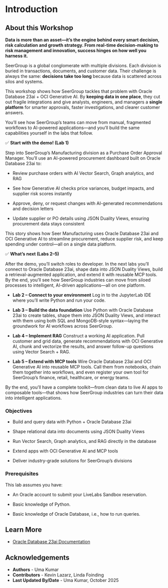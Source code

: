 # Introduction

## About this Workshop

**Data is more than an asset—it’s the engine behind every smart decision, risk calculation and growth strategy. From real-time decision-making to risk management and innovation, success hinges on how well you harness it.**

SeerGroup is a global conglomerate with multiple divisions. Each division is buried in transactions, documents, and customer data. Their challenge is always the same: **decisions take too long** because data is scattered across silos and systems.

This workshop shows how SeerGroup tackles that problem with Oracle Database 23ai + OCI Generative AI. By **keeping data in one place**, they cut out fragile integrations and give analysts, engineers, and managers a **single platform** for smarter approvals, faster investigations, and clearer customer answers.

You’ll see how SeerGroup’s teams can move from manual, fragmented workflows to AI-powered applications—and you’ll build the same capabilities yourself in the labs that follow.


✅ **Start with the demo! (Lab 1)**

Step into SeerGroup’s Manufacturing division as a Purchase Order Approval Manager. You’ll use an AI-powered procurement dashboard built on Oracle Database 23ai to:

* Review purchase orders with AI Vector Search, Graph analytics, and RAG

* See how Generative AI checks price variances, budget impacts, and supplier risk scores instantly

* Approve, deny, or request changes with AI-generated recommendations and decision letters

* Update supplier or PO details using JSON Duality Views, ensuring procurement data stays consistent

This story shows how Seer Manufacturing uses Oracle Database 23ai and OCI Generative AI to streamline procurement, reduce supplier risk, and keep spending under control—all on a single data platform.

✅ **What’s next (Labs 2–5)**

After the demo, you’ll switch roles to developer. In the next labs you’ll connect to Oracle Database 23ai, shape data into JSON Duality Views, build a retrieval-augmented application, and extend it with reusable MCP tools. By the end, you’ll see how SeerGroup industries can move from siloed processes to intelligent, AI-driven applications—all on one platform.

* **Lab 2 – Connect to your environment**
Log in to the JupyterLab IDE where you’ll write Python and run your code.

* **Lab 3 – Build the data foundation**
Use Python with Oracle Database 23ai to create tables, shape them into JSON Duality Views, and interact with them using both SQL and MongoDB-style syntax—laying the groundwork for AI workflows across SeerGroup.

* **Lab 4 – Implement RAG**
Construct a working AI application. Pull customer and grid data, generate recommendations with OCI Generative AI, chunk and vectorize the results, and answer follow-up questions using Vector Search + RAG.

* **Lab 5 – Extend with MCP tools**
Wire Oracle Database 23ai and OCI Generative AI into reusable MCP tools. Call them from notebooks, chain them together into workflows, and even register your own tool for SeerGroup’s finance, retail, healthcare, or energy teams.

By the end, you’ll have a complete toolkit—from clean data to live AI apps to composable tools—that shows how SeerGroup industries can turn their data into intelligent applications.

### Objectives


* Build and query data with Python + Oracle Database 23ai

* Shape relational data into documents using JSON Duality Views

* Run Vector Search, Graph analytics, and RAG directly in the database

* Extend apps with OCI Generative AI and MCP tools

* Deliver industry-grade solutions for SeerGroup’s divisions

### Prerequisites

This lab assumes you have:

* An Oracle account to submit your LiveLabs Sandbox reservation.

* Basic knowledge of Python.

* Basic knowledge of Oracle Database, i.e., how to run queries.

## Learn More

* [Oracle Database 23ai Documentation](https://docs.oracle.com/en/database/oracle/oracle-database/23/)

## Acknowledgements
* **Authors** - Uma Kumar
* **Contributors** - Kevin Lazarz, Linda Foinding
* **Last Updated By/Date** - Uma Kumar, October 2025